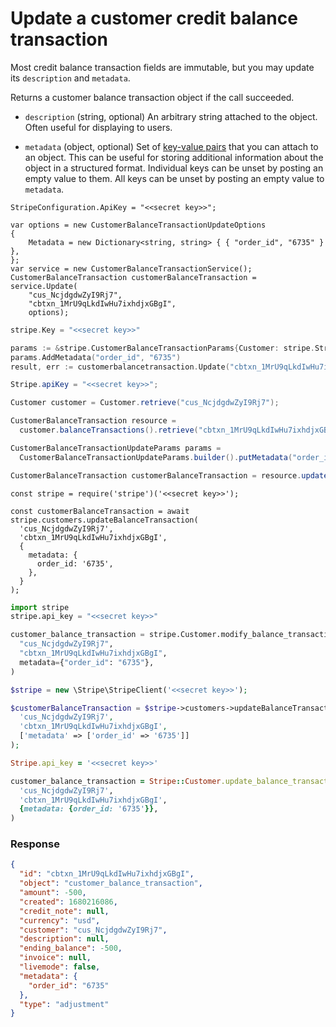 # Update a customer credit balance transaction

Most credit balance transaction fields are immutable, but you may update its `description` and `metadata`.

Returns a customer balance transaction object if the call succeeded.

- `description` (string, optional)
  An arbitrary string attached to the object. Often useful for displaying to users.

- `metadata` (object, optional)
  Set of [key-value pairs](https://docs.stripe.com/docs/api/metadata.md) that you can attach to an object. This can be useful for storing additional information about the object in a structured format. Individual keys can be unset by posting an empty value to them. All keys can be unset by posting an empty value to `metadata`.

```dotnet
StripeConfiguration.ApiKey = "<<secret key>>";

var options = new CustomerBalanceTransactionUpdateOptions
{
    Metadata = new Dictionary<string, string> { { "order_id", "6735" } },
};
var service = new CustomerBalanceTransactionService();
CustomerBalanceTransaction customerBalanceTransaction = service.Update(
    "cus_NcjdgdwZyI9Rj7",
    "cbtxn_1MrU9qLkdIwHu7ixhdjxGBgI",
    options);
```

```go
stripe.Key = "<<secret key>>"

params := &stripe.CustomerBalanceTransactionParams{Customer: stripe.String("cus_NcjdgdwZyI9Rj7")};
params.AddMetadata("order_id", "6735")
result, err := customerbalancetransaction.Update("cbtxn_1MrU9qLkdIwHu7ixhdjxGBgI", params);
```

```java
Stripe.apiKey = "<<secret key>>";

Customer customer = Customer.retrieve("cus_NcjdgdwZyI9Rj7");

CustomerBalanceTransaction resource =
  customer.balanceTransactions().retrieve("cbtxn_1MrU9qLkdIwHu7ixhdjxGBgI");

CustomerBalanceTransactionUpdateParams params =
  CustomerBalanceTransactionUpdateParams.builder().putMetadata("order_id", "6735").build();

CustomerBalanceTransaction customerBalanceTransaction = resource.update(params);
```

```node
const stripe = require('stripe')('<<secret key>>');

const customerBalanceTransaction = await stripe.customers.updateBalanceTransaction(
  'cus_NcjdgdwZyI9Rj7',
  'cbtxn_1MrU9qLkdIwHu7ixhdjxGBgI',
  {
    metadata: {
      order_id: '6735',
    },
  }
);
```

```python
import stripe
stripe.api_key = "<<secret key>>"

customer_balance_transaction = stripe.Customer.modify_balance_transaction(
  "cus_NcjdgdwZyI9Rj7",
  "cbtxn_1MrU9qLkdIwHu7ixhdjxGBgI",
  metadata={"order_id": "6735"},
)
```

```php
$stripe = new \Stripe\StripeClient('<<secret key>>');

$customerBalanceTransaction = $stripe->customers->updateBalanceTransaction(
  'cus_NcjdgdwZyI9Rj7',
  'cbtxn_1MrU9qLkdIwHu7ixhdjxGBgI',
  ['metadata' => ['order_id' => '6735']]
);
```

```ruby
Stripe.api_key = '<<secret key>>'

customer_balance_transaction = Stripe::Customer.update_balance_transaction(
  'cus_NcjdgdwZyI9Rj7',
  'cbtxn_1MrU9qLkdIwHu7ixhdjxGBgI',
  {metadata: {order_id: '6735'}},
)
```

### Response

```json
{
  "id": "cbtxn_1MrU9qLkdIwHu7ixhdjxGBgI",
  "object": "customer_balance_transaction",
  "amount": -500,
  "created": 1680216086,
  "credit_note": null,
  "currency": "usd",
  "customer": "cus_NcjdgdwZyI9Rj7",
  "description": null,
  "ending_balance": -500,
  "invoice": null,
  "livemode": false,
  "metadata": {
    "order_id": "6735"
  },
  "type": "adjustment"
}
```